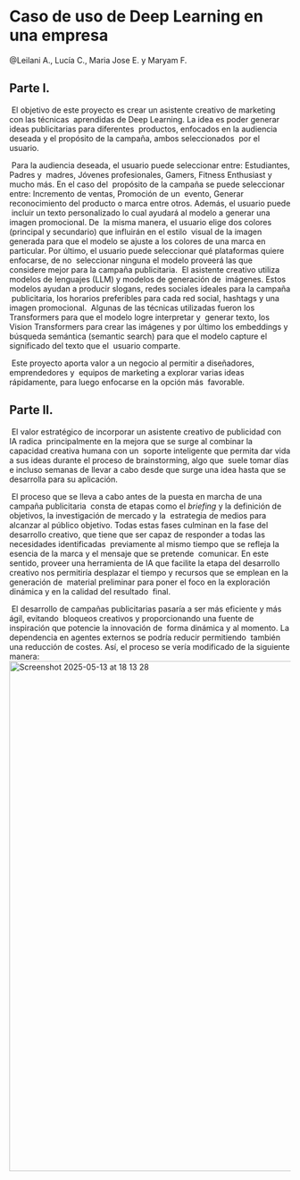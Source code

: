 # Caso de uso de Deep Learning en una‬ empresa‬

@Leilani A., Lucía C., Maria Jose E. y Maryam‬‭ F.
‭
## Parte I‬. 
‭ El‬‭ objetivo‬‭ de‬‭ este‬‭ proyecto‬‭ es‬‭ crear‬‭ un‬‭ asistente‬‭ creativo‬‭ de‬‭ marketing‬‭ con‬‭ las‬‭ técnicas‬
‭ aprendidas‬‭ de‬‭ Deep‬‭ Learning.‬‭ La‬‭ idea‬‭ es‬‭ poder‬‭ generar‬‭ ideas‬‭ publicitarias‬‭ para‬‭ diferentes‬
‭ productos,‬‭ enfocados‬‭ en‬‭ la‬‭ audiencia‬‭ deseada‬‭ y‬‭ el‬‭ propósito‬‭ de‬‭ la‬‭ campaña,‬‭ ambos‬‭ seleccionados‬
‭ por el usuario.‬

‭ Para‬‭ la‬‭ audiencia‬‭ deseada,‬‭ el‬‭ usuario‬‭ puede‬‭ seleccionar‬‭ entre:‬‭ Estudiantes,‬‭ Padres‬‭ y‬
‭ madres,‬‭ Jóvenes‬‭ profesionales,‬‭ Gamers,‬‭ Fitness‬‭ Enthusiast‬‭ y‬‭ mucho‬‭ más.‬‭ En‬‭ el‬‭ caso‬‭ del‬
‭ propósito‬‭ de‬‭ la‬‭ campaña‬‭ se‬‭ puede‬‭ seleccionar‬‭ entre:‬‭ Incremento‬‭ de‬‭ ventas,‬‭ Promoción‬‭ de‬‭ un‬
‭ evento,‬‭ Generar‬‭ reconocimiento‬‭ del‬‭ producto‬‭ o‬‭ marca‬‭ entre‬‭ otros.‬‭ Además,‬‭ el‬‭ usuario‬‭ puede‬
‭ incluir‬‭ un‬‭ texto‬‭ personalizado‬‭ lo‬‭ cual‬‭ ayudará‬‭ al‬‭ modelo‬‭ a‬‭ generar‬‭ una‬‭ imagen‬‭ promocional.‬‭ De‬
‭ la‬‭ misma‬‭ manera,‬‭ el‬‭ usuario‬‭ elige‬‭ dos‬‭ colores‬‭ (principal‬‭ y‬‭ secundario)‬‭ que‬‭ influirán‬‭ en‬‭ el‬‭ estilo‬
‭ visual‬‭ de‬‭ la‬‭ imagen‬‭ generada‬‭ para‬‭ que‬‭ el‬‭ modelo‬‭ se‬‭ ajuste‬‭ a‬‭ los‬‭ colores‬‭ de‬‭ una‬‭ marca‬‭ en‬
‭ particular.‬‭ Por‬‭ último,‬‭ el‬‭ usuario‬‭ puede‬‭ seleccionar‬‭ qué‬‭ plataformas‬‭ quiere‬‭ enfocarse,‬‭ de‬‭ no‬
‭ seleccionar ninguna el modelo proveerá las que considere mejor para la campaña publicitaria.‬
‭ El‬‭ asistente‬‭ creativo‬‭ utiliza‬‭ modelos‬‭ de‬‭ lenguajes‬‭ (LLM)‬‭ y‬‭ modelos‬‭ de‬‭ generación‬‭ de‬
‭ imágenes.‬‭ Estos‬‭ modelos‬‭ ayudan‬‭ a‬‭ producir‬‭ slogans,‬‭ redes‬‭ sociales‬‭ ideales‬‭ para‬‭ la‬‭ campaña‬
‭ publicitaria,‬‭ los‬‭ horarios‬‭ preferibles‬‭ para‬‭ cada‬‭ red‬‭ social,‬‭ hashtags‬‭ y‬‭ una‬‭ imagen‬‭ promocional.‬
‭ Algunas‬‭ de‬‭ las‬‭ técnicas‬‭ utilizadas‬‭ fueron‬‭ los‬‭ Transformers‬‭ para‬‭ que‬‭ el‬‭ modelo‬‭ logre‬‭ interpretar‬‭ y‬
‭ generar‬‭ texto,‬‭ los‬‭ Vision‬‭ Transformers‬‭ para‬‭ crear‬‭ las‬‭ imágenes‬‭ y‬‭ por‬‭ último‬‭ los‬‭ embeddings‬‭ y‬
‭ búsqueda‬‭ semántica‬‭ (semantic‬‭ search)‬‭ para‬‭ que‬‭ el‬‭ modelo‬‭ capture‬‭ el‬‭ significado‬‭ del‬‭ texto‬‭ que‬‭ el‬
‭ usuario comparte.‬

‭ Este‬‭ proyecto‬‭ aporta‬‭ valor‬‭ a‬‭ un‬‭ negocio‬‭ al‬‭ permitir‬‭ a‬‭ diseñadores,‬‭ emprendedores‬‭ y‬
‭ equipos‬‭ de‬‭ marketing‬‭ a‬‭ explorar‬‭ varias‬‭ ideas‬‭ rápidamente,‬‭ para‬‭ luego‬‭ enfocarse‬‭ en‬‭ la‬‭ opción‬‭ más‬
‭ favorable.‬

## Parte II.‬
‭ El‬‭ valor‬‭ estratégico‬‭ de‬‭ incorporar‬‭ un‬‭ asistente‬‭ creativo‬‭ de‬‭ publicidad‬‭ con‬‭ IA‬‭ radica‬
‭ principalmente‬‭ en‬‭ la‬‭ mejora‬‭ que‬‭ se‬‭ surge‬‭ al‬‭ combinar‬‭ la‬‭ capacidad‬‭ creativa‬‭ humana‬‭ con‬‭ un‬
‭ soporte‬‭ inteligente‬‭ que‬‭ permita‬‭ dar‬‭ vida‬‭ a‬‭ sus‬‭ ideas‬‭ durante‬‭ el‬‭ proceso‬‭ de‬‭ brainstorming,‬‭ algo‬‭ que‬
‭ suele‬‭ tomar‬‭ días‬‭ e‬‭ incluso‬‭ semanas‬‭ de‬‭ llevar‬‭ a‬‭ cabo‬‭ desde‬‭ que‬‭ surge‬‭ una‬‭ idea‬‭ hasta‬‭ que‬‭ se‬
‭ desarrolla para su aplicación.‬

‭ El‬‭ proceso‬‭ que‬‭ se‬‭ lleva‬‭ a‬‭ cabo‬‭ antes‬‭ de‬‭ la‬‭ puesta‬‭ en‬‭ marcha‬‭ de‬‭ una‬‭ campaña‬‭ publicitaria‬
‭ consta‬‭ de‬‭ etapas‬‭ como‬‭ el‬‭ _briefing‬‭_ y‬‭ la‬‭ definición‬‭ de‬‭ objetivos,‬‭ la‬‭ investigación‬‭ de‬‭ mercado‬‭ y‬‭ la‬
‭ estrategia‬‭ de‬‭ medios‬‭ para‬‭ alcanzar‬‭ al‬‭ público‬‭ objetivo.‬‭ Todas‬‭ estas‬‭ fases‬‭ culminan‬‭ en‬‭ la‬‭ fase‬‭ del‬
‭ desarrollo‬‭ creativo,‬‭ que‬‭ tiene‬‭ que‬‭ ser‬‭ capaz‬‭ de‬‭ responder‬‭ a‬‭ todas‬‭ las‬‭ necesidades‬‭ identificadas‬
‭ previamente‬‭ al‬‭ mismo‬‭ tiempo‬‭ que‬‭ se‬‭ refleja‬‭ la‬‭ esencia‬‭ de‬‭ la‬‭ marca‬‭ y‬‭ el‬‭ mensaje‬‭ que‬‭ se‬‭ pretende‬
‭ comunicar.‬‭ En‬‭ este‬‭ sentido,‬‭ proveer‬‭ una‬‭ herramienta‬‭ de‬‭ IA‬‭ que‬‭ facilite‬‭ la‬‭ etapa‬‭ del‬‭ desarrollo‬
‭ creativo‬‭ nos‬‭ permitiría‬‭ desplazar‬‭ el‬‭ tiempo‬‭ y‬‭ recursos‬‭ que‬‭ se‬‭ emplean‬‭ en‬‭ la‬‭ generación‬‭ de‬
‭ material‬‭ preliminar‬‭ para‬‭ poner‬‭ el‬‭ foco‬‭ en‬‭ la‬‭ exploración‬‭ dinámica‬‭ y‬‭ en‬‭ la‬‭ calidad‬‭ del‬‭ resultado‬
‭ final.‬

‭ El‬‭ desarrollo‬‭ de‬‭ campañas‬‭ publicitarias‬‭ pasaría‬‭ a‬‭ ser‬‭ más‬‭ eficiente‬‭ y‬‭ más‬‭ ágil,‬‭ evitando‬
‭ bloqueos‬‭ creativos‬‭ y‬‭ proporcionando‬‭ una‬‭ fuente‬‭ de‬‭ inspiración‬‭ que‬‭ potencie‬‭ la‬‭ innovación‬‭ de‬
‭ forma‬‭ dinámica‬‭ y‬‭ al‬‭ momento.‬‭ La‬‭ dependencia‬‭ en‬‭ agentes‬‭ externos‬‭ se‬‭ podría‬‭ reducir‬‭ permitiendo‬
‭ también una reducción de costes. Así, el proceso se vería modificado de la siguiente manera:‬
‭
‭<img width="913" alt="Screenshot 2025-05-13 at 18 13 28" src="https://github.com/user-attachments/assets/9a4b7021-9a8f-4fdd-87b7-d7f8b52d152e" />

‭
